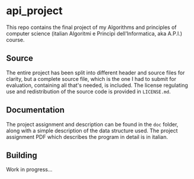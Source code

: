 # api_project

This repo contains the final project of my Algorithms and principles of computer science (italian Algoritmi e Principi dell'Informatica, aka A.P.I.) course.

## Source

The entire project has been split into different header and source files for clarity, but a complete source file, which is the one I had to submit for evaluation, containing all that's needed, is included. The license regulating use and redistribution of the source code is provided in `LICENSE.md`.

## Documentation

The project assignment and description can be found in the `doc` folder, along with a simple description of the data structure used. The project assignment PDF which describes the program in detail is in italian.

## Building

Work in progress...